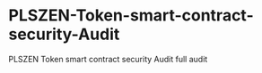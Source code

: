 # PLSZEN-Token-smart-contract-security-Audit
PLSZEN Token smart contract security Audit full audit 
